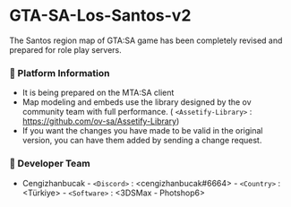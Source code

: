 # GTA-SA-Los-Santos-v2
The Santos region map of GTA:SA game has been completely revised and prepared for role play servers.

### :mega: Platform Information

- It is being prepared on the MTA:SA client
- Map modeling and embeds use the library designed by the ov community team with full performance. ( `<Assetify-Library>` : <https://github.com/ov-sa/Assetify-Library>) 
- If you want the changes you have made to be valid in the original version, you can have them added by sending a change request.

### :mega: Developer Team
- Cengizhanbucak - `<Discord>` : <cengizhanbucak#6664> - `<Country>` : <Türkiye> - `<Software>` : <3DSMax - Photshop6>
